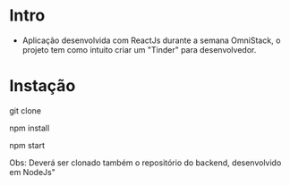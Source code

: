 # Intro
* Aplicação desenvolvida com ReactJs durante a semana OmniStack, o projeto tem como intuito criar um "Tinder" para desenvolvedor.

# Instação
git clone 

npm install 

npm start


Obs: Deverá ser clonado também o repositório do backend, desenvolvido em NodeJs"
